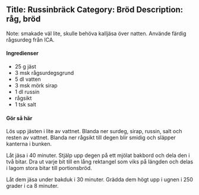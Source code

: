Title: Russinbräck
Category: Bröd
Description: råg, bröd
---

Note: smakade väl lite, skulle behöva kalljäsa över natten. Använde färdig rågsurdeg från ICA.

#### Ingredienser

* 25 g jäst 
* 3 msk rågsurdegsgrund 
* 5 dl vatten 
* 3 msk mörk sirap 
* 1 dl russin 
* rågsikt 
* 1 tsk salt

#### Gör så här

Lös upp jästen i lite av vattnet. Blanda ner surdeg, sirap, russin, salt och resten av vattnet. Blanda ner rågsikt till degen blir smidig och släpper kanterna i bunken. 

Låt jäsa i 40 minuter. Stjälp upp degen på ett mjölat bakbord och dela den i två bitar. Dra ut varje bit till en lång rektangel som viks på längden och delas i lagom stora bitar till portionsbröd. 

Låt dem jäsa under bakduk i 30 minuter. Grädda dem högt upp i ugnen i 250 grader i ca 8 minuter.